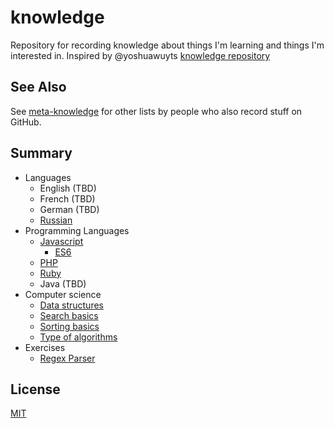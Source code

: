 # knowledge
Repository for recording knowledge about things I'm learning and things I'm interested in. Inspired by @yoshuawuyts [knowledge repository](https://github.com/yoshuawuyts/knowledge)

## See Also

See [meta-knowledge](https://github.com/RichardLitt/meta-knowledge) for other lists by people who also record stuff on GitHub.

## Summary

* Languages
  * English (TBD)
  * French (TBD)
  * German (TBD)
  * [Russian](./languages/russian.md)
* Programming Languages
  * [Javascript](./programming-languages/javascript/)
    * [ES6](./programming-languages/javascript/es6.md)
  * [PHP](./programming-languages/php.md)
  * [Ruby](./programming-languages/ruby.md)
  * Java (TBD)
* Computer science
  * [Data structures](./computer-science/data-structures.md)
  * [Search basics](./computer-science/search-basics.md)
  * [Sorting basics](./computer-science/sorting-basics.md)
  * [Type of algorithms](./computer-science/types-of-algorithms.md)
* Exercises
  * [Regex Parser](./exercises/regex-parser.md)

## License
[MIT](https://tldrlegal.com/license/mit-license)

